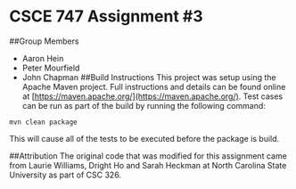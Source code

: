 # CSCE 747 Assignment #3
##Group Members
* Aaron Hein
* Peter Mourfield
* John Chapman
##Build Instructions
This project was setup using the Apache Maven project. Full instructions and details can be found online at 
[https://maven.apache.org/](https://maven.apache.org/). Test cases can be run as part of the build by running the 
following command:

```text
mvn clean package
```

This will cause all of the tests to be executed before the package is build.

##Attribution
The original code that was modified for this assignment came from Laurie Williams, Dright Ho and Sarah Heckman at North 
Carolina State University as part of CSC 326.